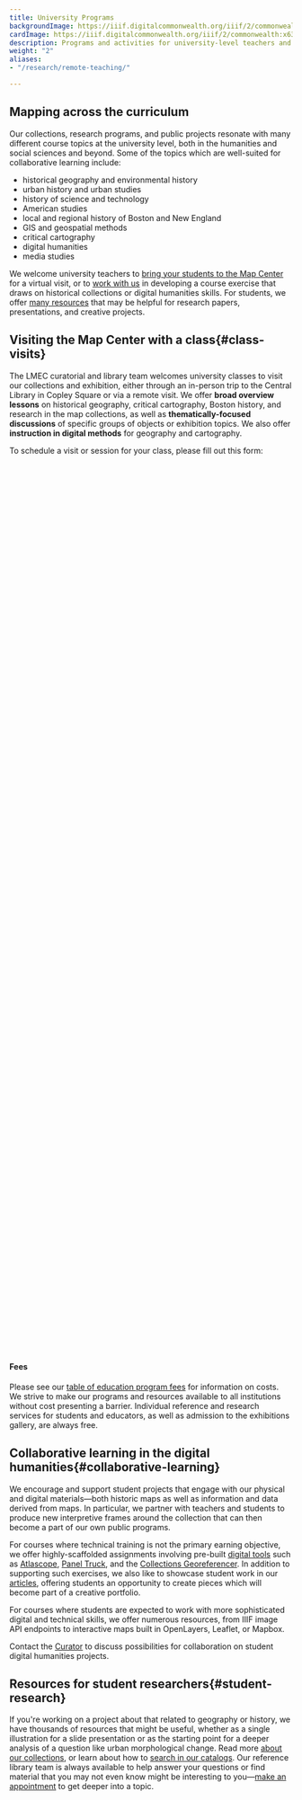```yaml
---
title: University Programs
backgroundImage: https://iiif.digitalcommonwealth.org/iiif/2/commonwealth:3f463248b/2539,2014,3647,1198/,1200/0/default.jpg
cardImage: https://iiif.digitalcommonwealth.org/iiif/2/commonwealth:x633f9536/5059,2047,4782,3064/400,/0/default.jpg
description: Programs and activities for university-level teachers and students
weight: "2"
aliases:
- "/research/remote-teaching/"

---
```

## Mapping across the curriculum

Our collections, research programs, and public projects resonate with many different course topics at the university level, both in the humanities and social sciences and beyond. Some of the topics which are well-suited for collaborative learning include:

* historical geography and environmental history
* urban history and urban studies
* history of science and technology
* American studies
* local and regional history of Boston and New England
* GIS and geospatial methods
* critical cartography
* digital humanities
* media studies

We welcome university teachers to [bring your students to the Map Center](#class-visits) for a virtual visit, or to [work with us](#collaborative-learning) in developing a course exercise that draws on historical collections or digital humanities skills. For students, we offer [many resources](#student-research) that may be helpful for research papers, presentations, and creative projects.

## Visiting the Map Center with a class{#class-visits}

The LMEC curatorial and library team welcomes university classes to visit our collections and exhibition, either through an in-person trip to the Central Library in Copley Square or via a remote visit. We offer **broad overview lessons** on historical geography, critical cartography, Boston history, and research in the map collections, as well as **thematically-focused discussions** of specific groups of objects or exhibition topics. We also offer **instruction in digital methods** for geography and cartography.

To schedule a visit or session for your class, please fill out this form:

<iframe data-tally-src="https://tally.so/embed/nraLoX?alignLeft=1&hideTitle=1&transparentBackground=1&dynamicHeight=1" loading="lazy" width="100%" height="1581" frameborder="0" marginheight="0" marginwidth="0" title="Leventhal Map & Education Center University Visit Scheduling Request"></iframe><script>var d=document,w="https://tally.so/widgets/embed.js",v=function(){"undefined"!=typeof Tally?Tally.loadEmbeds():d.querySelectorAll("iframe[data-tally-src]:not([src])").forEach((function(e){e.src=e.dataset.tallySrc}))};if("undefined"!=typeof Tally)v();else if(d.querySelector('script[src="'+w+'"]')==null){var s=d.createElement("script");s.src=w,s.onload=v,s.onerror=v,d.body.appendChild(s);}</script>

#### Fees

Please see our [table of education program fees](/education/fees) for information on costs. We strive to make our programs and resources available to all institutions without cost presenting a barrier. Individual reference and research services for students and educators, as well as admission to the exhibitions gallery, are always free.

## Collaborative learning in the digital humanities{#collaborative-learning}

We encourage and support student projects that engage with our physical and digital materials—both historic maps as well as information and data derived from maps. In particular, we partner with teachers and students to produce new interpretive frames around the collection that can then become a part of our own public programs.

For courses where technical training is not the primary earning objective, we offer highly-scaffolded assignments involving pre-built [digital tools](/projects/digital-projects/) such as [Atlascope](https://atlascope.org), [Panel Truck](https://geoservices.leventhalmap.org/panel-truck/example.html), and the [Collections Georeferencer](https://collections.leventhalmap.org/georeferencing). In addition to supporting such exercises, we also like to showcase student work in our [articles](https://www.leventhalmap.org/articles/), offering students an opportunity to create pieces which will become part of a creative portfolio.

For courses where students are expected to work with more sophisticated digital and technical skills, we offer numerous resources, from IIIF image API endpoints to interactive maps built in OpenLayers, Leaflet, or Mapbox.

Contact the [Curator](/about/people/garrett-nelson) to discuss possibilities for collaboration on student digital humanities projects.

## Resources for student researchers{#student-research}

If you're working on a project about that related to geography or history, we have thousands of resources that might be useful, whether as a single illustration for a slide presentation or as the starting point for a deeper analysis of a question like urban morphological change. Read more [about our collections](/collections/overview/), or learn about how to [search in our catalogs](/collections/searching/). Our reference library team is always available to help answer your questions or find material that you may not even know might be interesting to you—[make an appointment](https://www.leventhalmap.org/research/appointments/) to get deeper into a topic.
